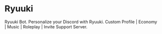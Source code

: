 # Ryuuki
Ryuuki Bot. Personalize your Discord with Ryuuki. Custom Profile | Economy | Music | Roleplay | Invite Support Server.
